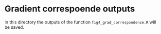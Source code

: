 # Gradient correspoende outputs

In this directory the outputs of the function `fig4_grad_correspondence.R` will be saved.
